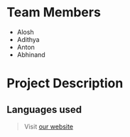# Team Members
- Alosh
- Adithya
- Anton 
- Abhinand

# Project Description

## Languages used

> Visit [our website]()